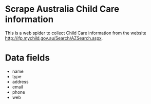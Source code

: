 # Scrape Australia Child Care information

This is a web spider to collect Child Care information from the website http://ifp.mychild.gov.au/Search/AZSearch.aspx.

# Data fields
- name
- type
- address
- email
- phone
- web
